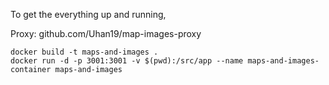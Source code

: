 To get the everything up and running,

Proxy: github.com/Uhan19/map-images-proxy

```
docker build -t maps-and-images .
docker run -d -p 3001:3001 -v $(pwd):/src/app --name maps-and-images-container maps-and-images
```
